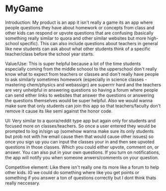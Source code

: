 # MyGame
Introduction: My product is an app it isn't really a game its an app where people questions they have about homework or concepts from class and other kids can respond or upvote questions that are confusing (basically something really similar to quora and other similar websites but more high-school specific). This can also include questions about teachers in general like new students can ask about what other students think of a specific teacher/class before the school year starts. 

Value/Use: This is super helpful because a lot of the time students especially coming from the middle schoool to the upperschool don't really know what to expect from teachers or classes and don't really have people to ask similarly sometimes homework (especially in science classes - mastering chem/physics and webassign) are superrrr hard and the teachers are very unhelpful in answering questions so having a forum where people can send either links to websites that answer the questions or answering the questions themselves would be super helpful. Also we would wanna make sure that only students can join this app so that teachers/faculty don't remove it cause its like semi against the honor code. 

UI: Very similar to a quora/reddit type app but again only for students and focused more on classes/teachers. So once a user entered they would be prompted to log in/sign up (somehow wanna make sure its only students but prob not with hw email cause then that would cause other issues) so once you sign up you can input the classes your in and then see upvoted questions in those classes. Which you could either upvote, comment on, or answer. You can also put in your own questions. If you turn on notifications, the app will notify you when someone anwers/comments on your question. 

Competitive element: Like there isn't really one its more like a forum to help other kids. IG we could do something where like you get points or something if you answer a ton of questions correctly but I dont think thats really neccesary.